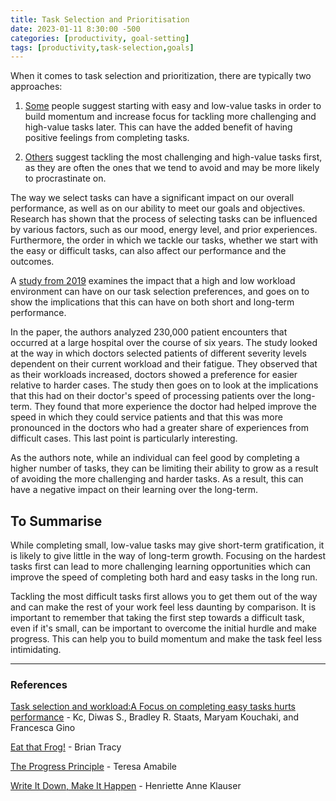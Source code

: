 ```yaml
---
title: Task Selection and Prioritisation
date: 2023-01-11 8:30:00 -500
categories: [productivity, goal-setting]
tags: [productivity,task-selection,goals]
---
```


When it comes to task selection and prioritization, there are typically two approaches:

1) [Some](#references) people suggest starting with easy and low-value tasks in order to build momentum and increase focus for tackling more challenging and high-value tasks later. This can have the added benefit of having positive feelings from completing tasks.

2) [Others](#references) suggest tackling the most challenging and high-value tasks first, as they are often the ones that we tend to avoid and may be more likely to procrastinate on.

The way we select tasks can have a significant impact on our overall performance, as well as on our ability to meet our goals and objectives. Research has shown that the process of selecting tasks can be influenced by various factors, such as our mood, energy level, and prior experiences. Furthermore, the order in which we tackle our tasks, whether we start with the easy or difficult tasks, can also affect our performance and the outcomes.

A [study from 2019](#references) examines the impact that a high and low workload environment can have on our task selection preferences, and goes on to show the implications that this can have on both short and long-term performance.

In the paper, the authors analyzed 230,000 patient encounters that occurred at a large hospital over the course of six years. The study looked at the way in which doctors selected patients of different severity levels dependent on their current workload and their fatigue. They observed that as their workloads increased, doctors showed a preference for easier relative to harder cases. The study then goes on to look at the implications that this had on their doctor's speed of processing patients over the long-term. They found that more experience the doctor had helped improve the speed in which they could service patients and that this was more pronounced in the doctors who had a greater share of experiences from difficult cases. This last point is particularly interesting. 

As the authors note, while an individual can feel good by completing a higher number of tasks, they can be limiting their ability to grow as a result of avoiding the more challenging and harder tasks. As a result, this can have a negative impact on their learning over the long-term.

## To Summarise
While completing small, low-value tasks may give short-term gratification, it is likely to give little in the way of long-term growth. Focusing on the hardest tasks first can lead to more challenging learning opportunities which can improve the speed of completing both hard and easy tasks in the long run.

Tackling the most difficult tasks first allows you to get them out of the way and can make the rest of your work feel less daunting by comparison. It is important to remember that taking the first step towards a difficult task, even if it's small, can be important to overcome the initial hurdle and make progress. This can help you to build momentum and make the task feel less intimidating.

---
### References
[Task selection and workload:A Focus on completing easy tasks hurts performance](https://scholar.google.com/scholar?cluster=8236427086576859916&hl=en&as_sdt=0,5) - Kc, Diwas S., Bradley R. Staats, Maryam Kouchaki, and Francesca Gino

[Eat that Frog!](https://www.amazon.com.au/Eat-That-Frog-Important-Things/dp/1444765426?keywords=eat+that+frog&qid=1673496135&sr=8-1&linkCode=ll1&tag=joelgrosvenor-22&linkId=63aa694c3b0b214f2afa58e44dc406eb&language=en_AU&ref_=as_li_ss_tl) - Brian Tracy

[The Progress Principle](https://www.amazon.com.au/Progress-Principle-Ignite-Engagement-Creativity/dp/142219857X?keywords=progress+principle+ignite&qid=1673496392&sr=8-1&linkCode=ll1&tag=joelgrosvenor-22&linkId=7b6f9367d7a6749964c605dd38352b7f&language=en_AU&ref_=as_li_ss_tl) - Teresa Amabile

[Write It Down, Make It Happen](https://www.amazon.com.au/Write-Down-Happen-Henriette-Klauser/dp/0684850028?keywords=write+it+down+make+it+happen+book&qid=1673841167&sprefix=write+it+down+make+it%2Caps%2C316&sr=8-5&linkCode=ll1&tag=joelgrosvenor-22&linkId=6412fef7599e93bb0b30c241b67deea0&language=en_AU&ref_=as_li_ss_tl) - Henriette Anne Klauser